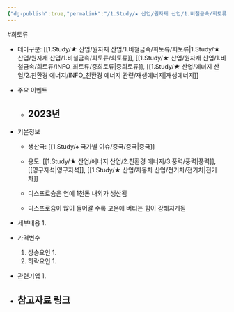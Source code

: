 ```yaml
---
{"dg-publish":true,"permalink":"/1.Study/★ 산업/원자재 산업/1.비철금속/희토류/INFO_희토류/디스프로슘/","created":"2024-11-20T21:02:28.810+09:00","updated":"2025-06-03T20:07:20.589+09:00"}
---
```


#희토류 


- 테마구분: [[1.Study/★ 산업/원자재 산업/1.비철금속/희토류/희토류\|1.Study/★ 산업/원자재 산업/1.비철금속/희토류/희토류]], [[1.Study/★ 산업/원자재 산업/1.비철금속/희토류/INFO_희토류/중희토류\|중희토류]], [[1.Study/★ 산업/에너지 산업/2.친환경 에너지/INFO_친환경 에너지 관련/재생에너지\|재생에너지]]



- 주요 이벤트
	- 2023년
		- 




- 기본정보

	- 생산국: [[1.Study/♠ 국가별 이슈/중국/중국\|중국]]
	- 용도: [[1.Study/★ 산업/에너지 산업/2.친환경 에너지/3.풍력/풍력\|풍력]], [[영구자석\|영구자석]], [[1.Study/★ 산업/자동차 산업/전기차/전기차\|전기차]]

	- 디스프로슘은 연에 1천돈 내외가 생산됨
	- 디스프로슘이 많이 들어갈 수록 고온에 버티는 힘이 강해지게됨



- 세부내용
	1. 
	




- 가격변수
	1. 상승요인
		1. 
	2. 하락요인
		1. 



- 관련기업
	1. 



- 참고자료 링크
	- 

